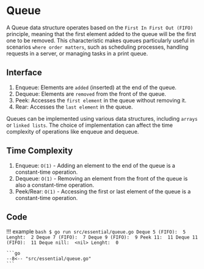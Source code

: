 # Queue

A Queue data structure operates based on the `First In First Out (FIFO)` principle, meaning that the first element added to the queue will be the first one to be removed. This characteristic makes queues particularly useful in scenarios `where order matters`, such as scheduling processes, handling requests in a server, or managing tasks in a print queue.

## Interface

1. Enqueue: Elements are `added` (inserted) at the end of the queue.
1. Dequeue: Elements are `removed` from the front of the queue.
1. Peek: Accesses the `first element` in the queue without removing it.
1. Rear: Accesses the `last element` in the queue.

Queues can be implemented using various data structures, including `arrays` or `linked lists`. The choice of implementation can affect the time complexity of operations like enqueue and dequeue.

## Time Complexity

1. Enqueue: `O(1)` - Adding an element to the end of the queue is a constant-time operation.
1. Dequeue: `O(1)` - Removing an element from the front of the queue is also a constant-time operation.
1. Peek/Rear: `O(1)` - Accessing the first or last element of the queue is a constant-time operation.

## Code

!!! example
    ```bash
    $ go run src/essential/queue.go
    Deque 5 (FIFO):  5
    Lenght:  2
    Deque 7 (FIFO):  7
    Deque 9 (FIFO):  9
    Peek 11:  11
    Deque 11 (FIFO):  11
    Deque nill:  <nil>
    Lenght:  0
    ```

    ```go
    --8<-- "src/essential/queue.go"
    ```
